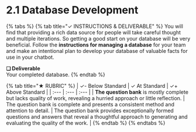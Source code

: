 # 2.1 Database Development

{% tabs %}
{% tab title="✓  INSTRUCTIONS & DELIVERABLE" %}
You will find that providing a rich data source for people will take careful thought and multiple iterations. So getting a good start on your database will be very beneficial. Follow the **instructions for managing a database** for your team and make an intentional plan to develop your database of valuable facts for use in your chatbot.

**❏ Deliverable**  
Your completed database.
{% endtab %}

{% tab title="★  RUBRIC" %}
| ✓- Below Standard | ✓ At Standard | ✓+ Above Standard |
| :--- | :--- | :--- |
| **The question bank** is mostly complete but lacks quality of work, revealing a hurried approach or little reflection. | The question bank is complete and presents a consistent method and attention to detail. | The question bank provides exceptionally formed questions and answers that reveal a thoughtful approach to generating and evaluating the quality of the work. |
{% endtab %}
{% endtabs %}

